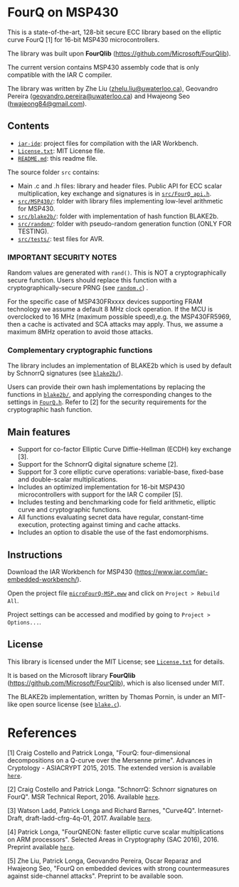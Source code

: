 # FourQ on MSP430

This is a state-of-the-art, 128-bit secure ECC library based on the elliptic curve FourQ [1] for 16-bit MSP430 microcontrollers.

The library was built upon **FourQlib** (https://github.com/Microsoft/FourQlib). 

The current version contains MSP430 assembly code that is only compatible with the IAR C compiler.

The library was written by Zhe Liu (zhelu.liu@uwaterloo.ca), Geovandro Pereira (geovandro.pereira@uwaterloo.ca) and 
Hwajeong Seo (hwajeong84@gmail.com).
 
## Contents

* [`iar-ide`](iar-ide/): project files for compilation with the IAR Workbench.
* [`License.txt`](License.txt): MIT License file.
* [`README.md`](README.md): this readme file.

The source folder `src` contains:
* Main .c and .h files: library and header files. Public API for ECC scalar multiplication, key exchange and signatures 
is in [`src/FourQ_api.h`](src/FourQ_api.h).        
* [`src/MSP430/`](src/MSP430/): folder with library files implementing low-level arithmetic for MSP430.
* [`src/blake2b/`](src/blake2b/): folder with implementation of hash function BLAKE2b.
* [`src/random/`](src/random/): folder with pseudo-random generation function (ONLY FOR TESTING).
* [`src/tests/`](src/tests/): test files for AVR.

### IMPORTANT SECURITY NOTES

Random values are generated with `rand()`. This is NOT a cryptographically secure function.
Users should replace this function with a cryptographically-secure PRNG (see [`random.c`](src/random/random.c)) .

For the specific case of MSP430FRxxxx devices supporting FRAM technology we assume a default 8 MHz clock operation. If the MCU is overclocked to 16 MHz (maximum possible speed),e.g. the MSP430FR5969, then a cache is activated and SCA attacks may apply. Thus, we assume a maximum 8MHz operation to avoid those attacks.

### Complementary cryptographic functions

The library includes an implementation of BLAKE2b which is used by default by SchnorrQ signatures (see [`blake2b/`](src/blake2b/)).

Users can provide their own hash implementations by replacing the functions in [`blake2b/`](src/blake2b/), and applying the corresponding changes to the settings in [`FourQ.h`](src/FourQ.h). 
Refer to [2] for the security requirements for the cryptographic hash function.

## Main features
   
* Support for co-factor Elliptic Curve Diffie-Hellman (ECDH) key exchange [3].
* Support for the SchnorrQ digital signature scheme [2]. 
* Support for 3 core elliptic curve operations: variable-base, fixed-base and double-scalar multiplications.
* Includes an optimized implementation for 16-bit MSP430 microcontrollers with support for the IAR C compiler [5].
* Includes testing and benchmarking code for field arithmetic, elliptic curve and cryptographic functions. 
* All functions evaluating secret data have regular, constant-time execution, protecting against timing and cache attacks.
* Includes an option to disable the use of the fast endomorphisms.

## Instructions

Download the IAR Workbench for MSP430 (https://www.iar.com/iar-embedded-workbench/).

Open the project file [`microFourQ-MSP.eww`](iar-ide/microFourQ-MSP.eww) and click on `Project > Rebuild All`.

Project settings can be accessed and modified by going to `Project > Options...`. 

## License
   
This library is licensed under the MIT License; see [`License.txt`](License.txt) for details.

It is based on the Microsoft library **FourQlib** (https://github.com/Microsoft/FourQlib), which is also licensed under MIT.

The BLAKE2b implementation, written by Thomas Pornin, is under an MIT-like open source license (see [`blake.c`](src/blake2b/blake.c)).
 
# References

[1]   Craig Costello and Patrick Longa, "FourQ: four-dimensional decompositions on a Q-curve over the Mersenne prime". Advances in Cryptology - ASIACRYPT 2015, 2015. 
The extended version is available [`here`](http://eprint.iacr.org/2015/565).

[2]   Craig Costello and Patrick Longa. "SchnorrQ: Schnorr signatures on FourQ". MSR Technical Report, 2016. 
Available [`here`](https://www.microsoft.com/en-us/research/wp-content/uploads/2016/07/SchnorrQ.pdf).

[3]   Watson Ladd, Patrick Longa and Richard Barnes, "Curve4Q". Internet-Draft, draft-ladd-cfrg-4q-01, 2017.
Available [`here`](https://www.ietf.org/id/draft-ladd-cfrg-4q-01.txt).

[4]   Patrick Longa, "FourQNEON: faster elliptic curve scalar multiplications on ARM processors". Selected Areas in Cryptography (SAC 2016), 2016.
Preprint available [`here`](http://eprint.iacr.org/2016/645).

[5]   Zhe Liu, Patrick Longa, Geovandro Pereira, Oscar Reparaz and Hwajeong Seo, "FourQ on embedded devices with strong countermeasures against side-channel attacks".
Preprint to be available soon.
